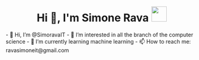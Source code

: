 <h1 align="center">Hi 👋, I'm Simone Rava <img height="40" src="https://emoji.gg/assets/emoji/7333-parrotdance.gif"></h1>
- 👋 Hi, I’m @SimoravaIT
- 👀 I’m interested in all the branch of the computer science
- 🌱 I’m currently learning machine learning
- 📫 How to reach me: ravasimoneit@gmail.com

<!---
SimoravaIT/SimoravaIT is a ✨ special ✨ repository because its `README.md` (this file) appears on your GitHub profile.
You can click the Preview link to take a look at your changes.
--->
